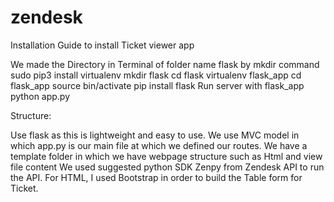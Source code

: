 # zendesk

Installation Guide to install Ticket viewer app

We made the Directory in Terminal of folder name flask by mkdir command
sudo pip3 install virtualenv
mkdir flask
cd flask
virtualenv flask_app
cd flask_app
source bin/activate
pip install flask
Run server with flask_app python app.py

Structure:

Use flask as this is lightweight and easy to use.
We use MVC model in which app.py is our main file at which we defined our routes.
We have a template folder in which we have webpage structure such as Html and view file content
We used suggested python SDK Zenpy from Zendesk API to run the API.
For HTML, I used Bootstrap in order to build the Table form for Ticket.
